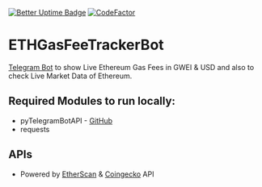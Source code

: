 [![Better Uptime Badge](https://betteruptime.com/status-badges/v1/monitor/9nh9.svg)](https://tgbots.advik.dev)
[![CodeFactor](https://www.codefactor.io/repository/github/devadvik/ethgasfeetrackerbot/badge)](https://www.codefactor.io/repository/github/devadvik/ethgasfeetrackerbot)

# ETHGasFeeTrackerBot
[Telegram Bot](https://telegram.dog/ETHGasFeeTrackerBot) to show Live Ethereum Gas Fees in GWEI & USD and also to check Live Market Data of Ethereum.

## Required Modules to run locally:
  - pyTelegramBotAPI - [GitHub](https://github.com/eternnoir/pyTelegramBotAPI)
  - requests

## APIs
  - Powered by [EtherScan](https://etherscan.io/gasTracker) & [Coingecko](https://coingecko.com) API
